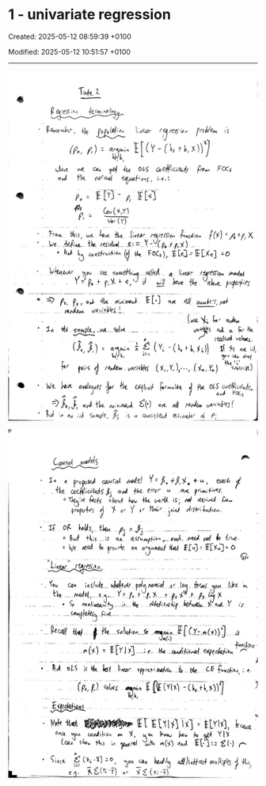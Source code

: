 # 1 - univariate regression

Created: 2025-05-12 08:59:39 +0100

Modified: 2025-05-12 10:51:57 +0100

---

![](../../media/QE-1---univariate-regression-image1.jpeg)



![](../../media/QE-1---univariate-regression-image2.jpeg)




